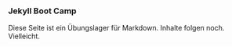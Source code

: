 ### Jekyll Boot Camp
Diese Seite ist ein Übungslager für Markdown. Inhalte folgen noch. Vielleicht.
